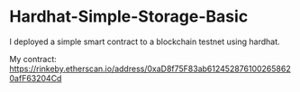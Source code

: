 # Hardhat-Simple-Storage-Basic

I deployed a simple smart contract to a blockchain testnet using hardhat.

My contract: https://rinkeby.etherscan.io/address/0xaD8f75F83ab6124528761002658620afF63204Cd
